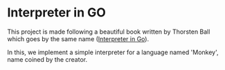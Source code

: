 # Interpreter in GO
This project is made following a beautiful book written by Thorsten Ball which goes by the same name ([Interpreter in Go](https://interpreterbook.com/)). 

In this, we implement a simple interpreter for a language named 'Monkey', name coined by the creator. 